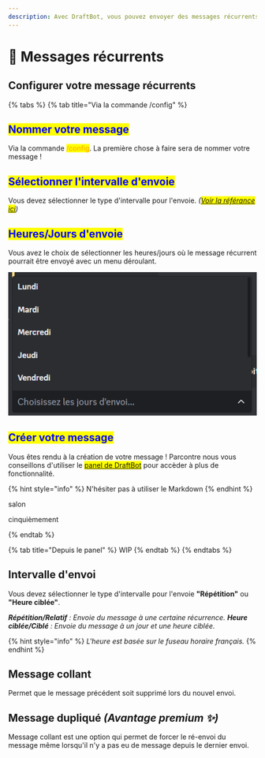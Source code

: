 ```yaml
---
description: Avec DraftBot, vous pouvez envoyer des messages récurrents avec quelques fonctionnalités intéressantes !
---
```


# 🔔 Messages récurrents

## Configurer votre message récurrents
{% tabs %}
{% tab title="Via la commande /config" %}

## <mark style="color:blue;">Nommer votre message</mark>

Via la commande <mark style="color:orange;">/config</mark>. La première chose à faire sera de nommer votre message !

## <mark style="color:blue;">Sélectionner l'intervalle d'envoie</mark>

Vous devez sélectionner le type d'intervalle pour l'envoie. *(<mark style="color:blue;">[Voir la référance ici](repeat-messages#intervalle-denvoi)</mark>)*

## <mark style="color:blue;">Heures/Jours d'envoie</mark>

Vous avez le choix de sélectionner les heures/jours où le message récurrent pourrait être envoyé avec un menu déroulant.

![Menu déroulant](../.gitbook/assets/repeat-messages/menu-deroulant.png)

## <mark style="color:blue;">Créer votre message</mark>

Vous êtes rendu à la création de votre message ! Parcontre nous vous conseillons d'utiliser le <mark style="color:blue;">[panel de DraftBot](https://www.draftbot.fr/dashboard/user)</mark> pour accèder à plus de fonctionnalité.

{% hint style="info" %}
N'hésiter pas à utiliser le Markdown
{% endhint %}

salon

cinquièmement

{% endtab %}

{% tab title="Depuis le panel" %}
WIP
{% endtab %}
{% endtabs %}

## Intervalle d'envoi

Vous devez sélectionner le type d'intervalle pour l'envoie **"Répétition"** ou **"Heure ciblée"**.

***Répétition/Relatif** : Envoie du message à une certaine récurrence.*
***Heure ciblée/Ciblé** : Envoie du message à un jour et une heure ciblée.*

{% hint style="info" %}
*L'heure est basée sur le fuseau horaire français.*
{% endhint %}

## Message collant

Permet que le message précédent soit supprimé lors du nouvel envoi.

## Message dupliqué *(Avantage premium ✨)*

Message collant est une option qui permet de forcer le ré-envoi du message même lorsqu'il n'y a pas eu de message depuis le dernier envoi.